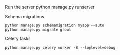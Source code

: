 Run the server
	python manage.py runserver

Schema migrations

	python manage.py schemamigration myapp --auto
	python manage.py migrate growl
	
Celery tasks

	python manage.py celery worker -B --loglevel=debug